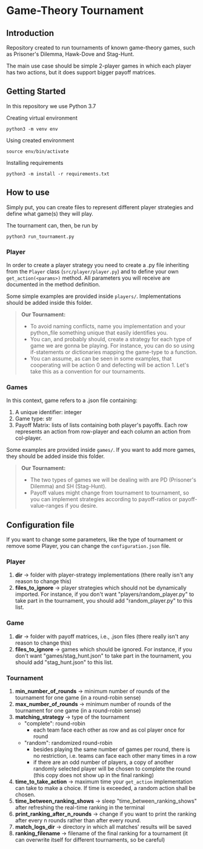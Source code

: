 # Game-Theory Tournament

## Introduction

Repository created to run tournaments of known game-theory games, such as Prisoner's Dilemma, Hawk-Dove and Stag-Hunt. 

The main use case should be simple 2-player games in which each player has two actions, but it does support bigger payoff matrices.


## Getting Started

In this repository we use Python 3.7

Creating virtual environment
```
python3 -m venv env
```

Using created environment

```
source env/bin/activate
```

Installing requirements
```
python3 -m install -r requirements.txt
```

## How to use

Simply put, you can create files to represent different player strategies and define what game(s) they will play. 

The tournament can, then, be run by
```
python3 run_tournament.py
```

### Player

In order to create a player strategy you need to create a .py file inheriting from the `Player` class (`src/player/player.py`) and to define your own `get_action(<params>)` method. All parameters you will receive are documented in the method definition. 

Some simple examples are provided inside `players/`. 
Implementations should be added inside this folder.

> **Our Tournament:** 
>- To avoid naming conflicts, name you implementation and your python_file something unique that easily identifies you.
>- You can, and probably should, create a strategy for each type of game we are gonna be playing. For instance, you can do so using if-statements or dictionaries mapping the game-type to a function.
>- You can assume, as can be seen in some examples, that cooperating will be action 0 and defecting will be action 1. Let's take this as a convention for our tournaments.

### Games

In this context, game refers to a .json file containing:
1. A unique identifier: integer
2. Game type: str
3. Payoff Matrix: lists of lists containing both player's payoffs. Each row represents an action from row-player and each column an action from col-player.

Some examples are provided inside `games/`. 
If you want to add more games, they should be added inside this folder.

> **Our Tournament:**
>- The two types of games we will be dealing with are PD (Prisoner's Dilemma) and SH (Stag-Hunt).
>- Payoff values might change from tournament to tournament,
so you can implement strategies according to payoff-ratios or payoff-value-ranges if you desire.

## Configuration file

If you want to change some parameters, like the type of tournament or remove some Player, you can change the `configuration.json` file.

### Player

1. **dir** -> folder with player-strategy implementations (there really isn't any reason to change this)
2. **files_to_ignore** -> player strategies which should not be dynamically imported. For instance, if you don't want "players/random_player.py" to take part in the tournament, you should add "random_player.py" to this list.

### Game

1. **dir** -> folder with payoff matrices, i.e., .json files (there really isn't any reason to change this)
2. **files_to_ignore** -> games which should be ignored. For instance, if you don't want "games/stag_hunt.json" to take part in the tournament, you should add "stag_hunt.json" to this list.

### Tournament
1. **min_number_of_rounds** -> minimum number of rounds of the tournament for one game (in a round-robin sense)
2. **max_number_of_rounds** -> minimum number of rounds of the tournament for one game (in a round-robin sense)
3. **matching_strategy** -> type of the tournament
    - "complete": round-robin 
        - each team face each other as row and as col player once for round
    - "random": randomized round-robin 
        - besides playing the same number of games per round, there is no restriction, i.e. teams can face each other many times in a row
        - if there are an odd number of players, a copy of another randomly selected player will be chosen to complete the round (this copy does not show up in the final ranking)
4. **time_to_take_action** -> maximum time your `get_action` implementation can take to make a choice. If time is exceeded, a random action shall be chosen.
4. **time_between_ranking_shows** -> sleep "time_between_ranking_shows" after refreshing the real-time ranking in the terminal 
6. **print_ranking_after_n_rounds** -> change if you want to print the ranking after every n rounds rather than after every round. 
7. **match_logs_dir** -> directory in which all matches' results will be saved
8. **ranking_filename** -> filename of the final ranking for a tournament (it can overwrite itself for different tournaments, so be careful)